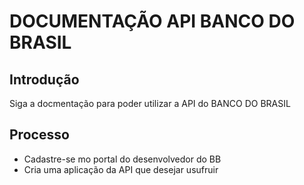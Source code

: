 # DOCUMENTAÇÃO API BANCO DO BRASIL

## Introdução
Siga a docmentação para poder utilizar a API do BANCO DO BRASIL

## Processo
- Cadastre-se mo portal do desenvolvedor do BB
- Cria uma aplicação da API que desejar usufruir